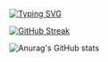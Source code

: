 [![Typing SVG](https://readme-typing-svg.herokuapp.com?multiline=true&lines=Hi+%2Cmy+name+is+Zahir+and+;+i+am+a+software+developer)](https://git.io/typing-svg)

[![GitHub Streak](https://github-readme-streak-stats.herokuapp.com/?user=Soffi-Zahir)](https://git.io/streak-stats)
<!-- [![trophy](https://github-profile-trophy.vercel.app/?username=Soffi-Zahir&theme=dracula)](https://github.com/ryo-ma/github-profile-trophy) -->
![Anurag's GitHub stats](https://github-readme-stats.vercel.app/api?username=Soffi-Zahir&show_icons=true&theme=radical)
<!-- [![Top Langs](https://github-readme-stats.vercel.app/api/top-langs/?username=Soffi-Zahir&show_icons=true&theme=radical)](https://github.com/anuraghazra/github-readme-stats) -->



<!--
**Soffi-Zahir/Soffi-Zahir** is a ✨ _special_ ✨ repository because its `README.md` (this file) appears on your GitHub profile.


Here are some ideas to get you started:

- 🔭 I’m currently working on ...
- 🌱 I’m currently learning ...
- 👯 I’m looking to collaborate on ...
- 🤔 I’m looking for help with ...
- 💬 Ask me about ...
- 📫 How to reach me: ...
- 😄 Pronouns: ...
- ⚡ Fun fact: ...
-->
